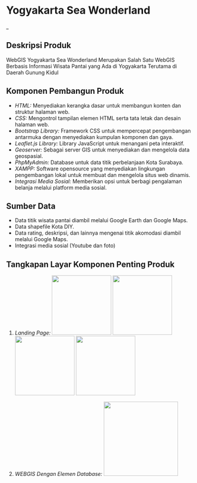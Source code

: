 # Yogyakarta Sea Wonderland
_

## Deskripsi Produk

WebGIS Yogyakarta Sea Wonderland Merupakan Salah Satu WebGIS Berbasis Informasi Wisata Pantai yang Ada di Yogyakarta Terutama di Daerah Gunung Kidul
## Komponen Pembangun Produk

- *HTML:* Menyediakan kerangka dasar untuk membangun konten dan struktur halaman web.
- *CSS:* Mengontrol tampilan elemen HTML serta tata letak dan desain halaman web.
- *Bootstrap Library:* Framework CSS untuk mempercepat pengembangan antarmuka dengan menyediakan kumpulan komponen dan gaya.
- *Leaflet.js Library:* Library JavaScript untuk menangani peta interaktif.
- *Geoserver:* Sebagai server GIS untuk menyediakan dan mengelola data geospasial.
- *PhpMyAdmin:* Database untuk data titik perbelanjaan Kota Surabaya.
- *XAMPP:* Software opensource yang menyediakan lingkungan pengembangan lokal untuk membuat dan mengelola situs web dinamis.
- *Integrasi Media Sosial:* Memberikan opsi untuk berbagi pengalaman belanja melalui platform media sosial.

## Sumber Data

- Data titik wisata pantai diambil melalui Google Earth dan Google Maps.
- Data shapefile Kota DIY.
- Data rating, deskripsi, dan lainnya mengenai titik akomodasi diambil melalui Google Maps.
- Integrasi media sosial (Youtube dan foto)

## Tangkapan Layar Komponen Penting Produk

1. *Landing Page:*
   <img src="assets/img/lp1.png" width="160">
   <img src="assets/img/lp2.png" width="160">
   <img src="assets/img/lp3.png" width="160">
   <img src="assets/img/lp4.png" width="160">

2. *WEBGIS Dengan Elemen Database:*
   <img src="assets/img/lp5.png" width="200">